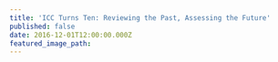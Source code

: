 ```yaml
---
title: 'ICC Turns Ten: Reviewing the Past, Assessing the Future'
published: false
date: 2016-12-01T12:00:00.000Z
featured_image_path:
---
```

